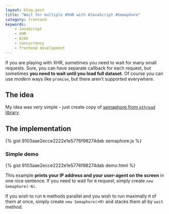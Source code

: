 ```yaml
---
layout: blog.post
title: "Wait for multiple #XHR with #JavaScript #Semaphore"
category: frontend
keywords:
    - JavaScript
    - XHR
    - AJAX
    - concurrency
    - frontend development
---
```


If you are playing with XHR, sometimes you need to wait for many small requests.
Sure, you can have separate callback for each request, but sometimes **you need to wait until you load full dataset**.
Of course you can use modern ways like `promise`, but there aren't supported everywhere.


## The idea

My idea was very simple - just create copy of [semaphore from `pthread` library].


## The implementation

{% gist 9103aae2ecce2222e1e5776f98274dab semaphore.js %}


### Simple demo

{% gist 9103aae2ecce2222e1e5776f98274dab demo.html %}

This example **prints your IP address and your user-agent on the screen** in one nice sentence.
If you need to wait for `N` request, simply create `new Semaphore(-N)`.

If you wish to run `N` methods parallel and you wish to run maximally `M` of them at once, simply create `new Semaphore(+M)` and stacks them all by `wait` method.



[semaphore from `pthread` library]:https://www.google.com/search?q=semaphore+pthread
